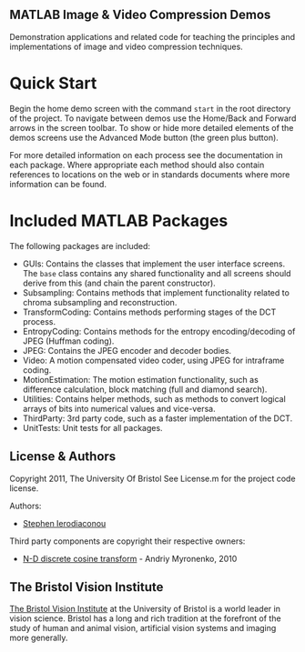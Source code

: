 MATLAB Image & Video Compression Demos
--------------------------------------

Demonstration applications and related code for teaching the principles and
implementations of image and video compression techniques.

# Quick Start

Begin the home demo screen with the command `start` in the root directory
of the project. To navigate between demos use the Home/Back and Forward
arrows in the screen toolbar. To show or hide more detailed elements of the
demos screens use the Advanced Mode button (the green plus button).

For more detailed information on each process see the documentation in each
package. Where appropriate each method should also contain references to
locations on the web or in standards documents where more information can
be found.

# Included MATLAB Packages

The following packages are included:

* GUIs: Contains the classes that implement the user interface screens. The
  `base` class contains any shared functionality and all screens should
  derive from this (and chain the parent constructor).
* Subsampling: Contains methods that implement functionality related to
  chroma subsampling and reconstruction.
* TransformCoding: Contains methods performing stages of the DCT process.
* EntropyCoding: Contains methods for the entropy encoding/decoding of JPEG
  (Huffman coding).
* JPEG: Contains the JPEG encoder and decoder bodies.
* Video: A motion compensated video coder, using JPEG for intraframe coding.
* MotionEstimation: The motion estimation functionality, such as difference
  calculation, block matching (full and diamond search).
* Utilities: Contains helper methods, such as methods to convert logical
  arrays of bits into numerical values and vice-versa.
* ThirdParty: 3rd party code, such as a faster implementation of the DCT.
* UnitTests: Unit tests for all packages.

License & Authors
-----------------

Copyright 2011, The University Of Bristol
See License.m for the project code license.

Authors:

* [Stephen Ierodiaconou](http://www.stephenierodiaconou.com/)

Third party components are copyright their respective owners:

* [N-D discrete cosine transform](https://sites.google.com/site/myronenko/) - Andriy Myronenko, 2010

The Bristol Vision Institute
----------------------------

[The Bristol Vision Institute](http://www.bristol.ac.uk/vision-institute/)
at the University of Bristol is a world leader in vision science. Bristol
has a long and rich tradition at the forefront of the study of human and
animal vision, artificial vision systems and imaging more generally.
